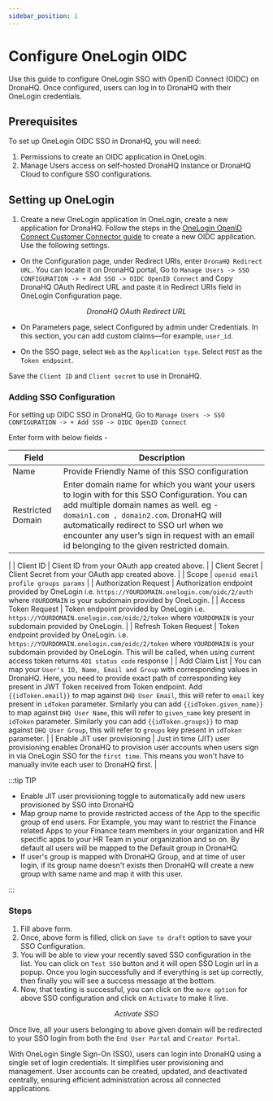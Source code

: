 ```yaml
---
sidebar_position: 1
---
```


# Configure OneLogin OIDC  

Use this guide to configure OneLogin SSO with OpenID Connect (OIDC) on DronaHQ. Once configured, users can log in to DronaHQ with their OneLogin credentials.

## Prerequisites

To set up OneLogin OIDC SSO in DronaHQ, you will need:

1. Permissions to create an OIDC application in OneLogin.
1. Manage Users access on self-hosted DronaHQ instance or DronaHQ Cloud to configure SSO configurations.

## Setting up OneLogin

1. Create a new OneLogin application
In OneLogin, create a new application for DronaHQ. Follow the steps in the [OneLogin OpenID Connect Customer Connector guide](https://onelogin.service-now.com/support?id=kb_article&sys_id=2fd988e697b72150c90c3b0e6253af7f&kb_category=de885d2187372d10695f0f66cebb351f) to create a new OIDC application. Use the following settings.


- On the Configuration page, under Redirect URIs, enter `DronaHQ Redirect URL`. You can locate it on DronaHQ portal, Go to `Manage Users -> SSO CONFIGURATION -> + Add SSO -> OIDC OpenID Connect` and Copy DronaHQ OAuth Redirect URL and paste it in Redirect URIs field in OneLogin Configuration page.
<figure>
  <Thumbnail src="/img/sso/sso-oauth-redirect.png" alt="DronaHQ OAuth Redirect URL" />
  <figcaption align = "center"><i>DronaHQ OAuth Redirect URL</i></figcaption>
</figure>

- On Parameters page, select Configured by admin under Credentials. In this section, you can add custom claims—for example, `user_id`.

- On the SSO page, select `Web` as the `Application type`. Select `POST` as the `Token endpoint`.

Save the `Client ID` and `Client secret` to use in DronaHQ.

### Adding SSO Configuration

For setting up OIDC SSO in DronaHQ, Go to `Manage Users -> SSO CONFIGURATION -> + Add SSO -> OIDC OpenID Connect`

Enter form with below fields -

 | Field | Description  | 
| ----------------- |---------------- |
| Name            | Provide Friendly Name of this SSO configuration  |
| Restricted Domain           | Enter domain name for which you want your users to login with for this SSO Configuration. You can add multiple domain names as well. eg - `domain1.com , domain2.com`. DronaHQ will automatically redirect to SSO url when we encounter any user’s sign in request with an email id belonging to the given restricted domain.
 |
| Client ID              | Client ID from your OAuth app created above. |
| Client Secret | Client Secret from your OAuth app created above. |
| Scope      | `openid email profile groups params` |
| Authorization Request | Authorization endpoint provided by OneLogin i.e. `https://YOURDOMAIN.onelogin.com/oidc/2/auth` where `YOURDOMAIN` is your subdomain provided by OneLogin. |
| Access Token Request | Token endpoint provided by OneLogin i.e. `https://YOURDOMAIN.onelogin.com/oidc/2/token` where `YOURDOMAIN` is your subdomain provided by OneLogin. |
| Refresh Token Request | Token endpoint provided by OneLogin. i.e. `https://YOURDOMAIN.onelogin.com/oidc/2/token` where `YOURDOMAIN` is your subdomain provided by OneLogin. This will be called, when using current access token returns `401 status code` response |
| Add Claim List | You can map your `User's ID, Name, Email and Group` with corresponding values in DronaHQ. Here, you need to provide exact path of corresponding key present in JWT Token received from Token endpoint. Add `{{idToken.email}}` to map against `DHQ User Email`, this will refer to `email` key present in `idToken` parameter. Similarly you can add `{{idToken.given_name}}` to map against `DHQ User Name`, this will refer to `given_name` key present in `idToken` parameter. Similarly you can add `{{idToken.groups}}` to map against `DHQ User Group`, this will refer to `groups` key present in `idToken` parameter. |
| Enable JIT user provisioning | Just in time (JIT) user provisioning enables DronaHQ to provision user accounts when users sign in via OneLogin SSO for the `first time`. This means you won't have to manually invite each user to DronaHQ first. |

:::tip TIP

- Enable JIT user provisioning toggle to automatically add new users provisioned by SSO into DronaHQ
- Map group name to provide restricted access of the App to the specific group of end users. For Example, you may want to restrict the Finance related Apps to your Finance team members in your organization and HR specific apps to your HR Team in your organization and so on. By default all users will be mapped to the Default group in DronaHQ.
- If user's group is mapped with DronaHQ Group, and at time of user login, if its group name doesn't exists then DronaHQ will create a new group with same name and map it with this user.

:::

### Steps
1. Fill above form.
1. Once, above form is filled, click on `Save to draft` option to save your SSO Configuration.
1. You will be able to view your recently saved SSO configuration in the list. You can click on `Test SSO` button and it will open SSO Login url in a popup. Once you login successfully and if everything is set up correctly, then finally you will see a success message at the bottom.
1. Now, that testing is successful, you can click on the `more option` for above SSO configuration and click on `Activate` to make it live.

<figure>
  <Thumbnail src="/img/sso/sso-oauth-login-activate.png" alt="Activate SSO" />
  <figcaption align = "center"><i>Activate SSO</i></figcaption>
</figure>

Once live, all your users belonging to above given domain will be redirected to your SSO login from both the `End User Portal` and `Creator Portal`.

With OneLogin Single Sign-On (SSO), users can login into DronaHQ using a single set of login credentials. It simplifies user provisioning and management. User accounts can be created, updated, and deactivated centrally, ensuring efficient administration across all connected applications.